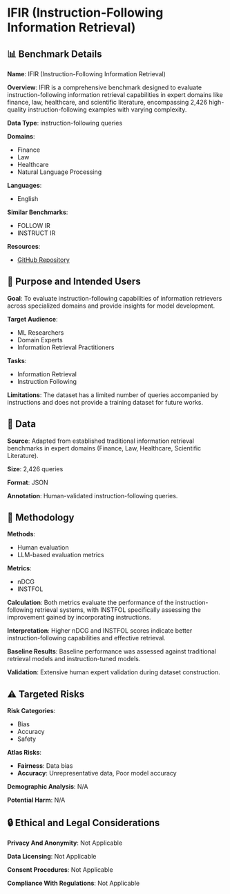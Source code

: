 # IFIR (Instruction-Following Information Retrieval)

## 📊 Benchmark Details

**Name**: IFIR (Instruction-Following Information Retrieval)

**Overview**: IFIR is a comprehensive benchmark designed to evaluate instruction-following information retrieval capabilities in expert domains like finance, law, healthcare, and scientific literature, encompassing 2,426 high-quality instruction-following examples with varying complexity.

**Data Type**: instruction-following queries

**Domains**:
- Finance
- Law
- Healthcare
- Natural Language Processing

**Languages**:
- English

**Similar Benchmarks**:
- FOLLOW IR
- INSTRUCT IR

**Resources**:
- [GitHub Repository](https://github.com/SighingSnow/IFIR)

## 🎯 Purpose and Intended Users

**Goal**: To evaluate instruction-following capabilities of information retrievers across specialized domains and provide insights for model development.

**Target Audience**:
- ML Researchers
- Domain Experts
- Information Retrieval Practitioners

**Tasks**:
- Information Retrieval
- Instruction Following

**Limitations**: The dataset has a limited number of queries accompanied by instructions and does not provide a training dataset for future works.

## 💾 Data

**Source**: Adapted from established traditional information retrieval benchmarks in expert domains (Finance, Law, Healthcare, Scientific Literature).

**Size**: 2,426 queries

**Format**: JSON

**Annotation**: Human-validated instruction-following queries.

## 🔬 Methodology

**Methods**:
- Human evaluation
- LLM-based evaluation metrics

**Metrics**:
- nDCG
- INSTFOL

**Calculation**: Both metrics evaluate the performance of the instruction-following retrieval systems, with INSTFOL specifically assessing the improvement gained by incorporating instructions.

**Interpretation**: Higher nDCG and INSTFOL scores indicate better instruction-following capabilities and effective retrieval.

**Baseline Results**: Baseline performance was assessed against traditional retrieval models and instruction-tuned models.

**Validation**: Extensive human expert validation during dataset construction.

## ⚠️ Targeted Risks

**Risk Categories**:
- Bias
- Accuracy
- Safety

**Atlas Risks**:
- **Fairness**: Data bias
- **Accuracy**: Unrepresentative data, Poor model accuracy

**Demographic Analysis**: N/A

**Potential Harm**: N/A

## 🔒 Ethical and Legal Considerations

**Privacy And Anonymity**: Not Applicable

**Data Licensing**: Not Applicable

**Consent Procedures**: Not Applicable

**Compliance With Regulations**: Not Applicable

